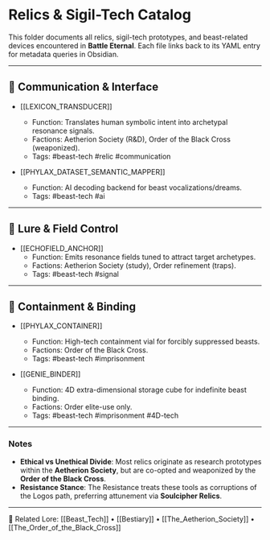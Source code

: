 # Relics & Sigil-Tech Catalog

This folder documents all relics, sigil-tech prototypes, and beast-related devices encountered in **Battle Eternal**. Each file links back to its YAML entry for metadata queries in Obsidian.

---

## 📡 Communication & Interface
- [[LEXICON_TRANSDUCER]]
  - Function: Translates human symbolic intent into archetypal resonance signals.
  - Factions: Aetherion Society (R&D), Order of the Black Cross (weaponized).
  - Tags: #beast-tech #relic #communication  

- [[PHYLAX_DATASET_SEMANTIC_MAPPER]]
  - Function: AI decoding backend for beast vocalizations/dreams.
  - Tags: #beast-tech #ai  

---

## 🎯 Lure & Field Control
- [[ECHOFIELD_ANCHOR]]
  - Function: Emits resonance fields tuned to attract target archetypes.
  - Factions: Aetherion Society (study), Order refinement (traps).
  - Tags: #beast-tech #signal  

---

## 🧩 Containment & Binding
- [[PHYLAX_CONTAINER]]
  - Function: High-tech containment vial for forcibly suppressed beasts.
  - Factions: Order of the Black Cross.
  - Tags: #beast-tech #imprisonment  

- [[GENIE_BINDER]]
  - Function: 4D extra-dimensional storage cube for indefinite beast binding.
  - Factions: Order elite-use only.
  - Tags: #beast-tech #imprisonment #4D-tech  

---

### Notes
- **Ethical vs Unethical Divide**: Most relics originate as research prototypes within the **Aetherion Society**, but are co-opted and weaponized by the **Order of the Black Cross**.  
- **Resistance Stance**: The Resistance treats these tools as corruptions of the Logos path, preferring attunement via **Soulcipher Relics**.

---
📖 Related Lore: [[Beast_Tech]] • [[Bestiary]] • [[The_Aetherion_Society]] • [[The_Order_of_the_Black_Cross]]
